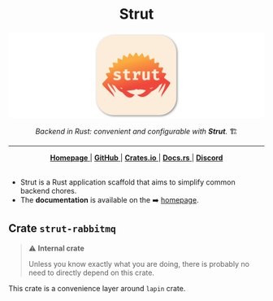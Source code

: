 <h1 align="center">Strut</h1>

![Strut: convenient Rust backend](https://raw.githubusercontent.com/strut-rs/strut/main/assets/splash.svg)

<div align="center">
    <em>Backend in Rust: convenient and configurable with <strong>Strut</strong>.</em> 🏗️
</div>

<hr />

<div align="center">
    <a href="https://strut.rs">
        <strong>Homepage</strong>
    </a>
    <span> | </span>
    <a href="https://github.com/strut-rs/strut">
        <strong>GitHub</strong>
    </a>
    <span> | </span>
    <a href="https://crates.io/crates/strut">
        <strong>Crates.io</strong>
    </a>
    <span> | </span>
    <a href="https://docs.rs/strut/latest">
        <strong>Docs.rs</strong>
    </a>
    <span> | </span>
    <a href="https://discord.gg/KNkJuMkY">
        <strong>Discord</strong>
    </a>
</div>

<br />

- Strut is a Rust application scaffold that aims to simplify common backend chores.
- The **documentation** is available on the ➡️ [homepage](https://strut.rs).

## Crate `strut-rabbitmq`

> ⚠️ **Internal crate**
>
> Unless you know exactly what you are doing, there is probably no need to directly depend on this crate.

This crate is a convenience layer around `lapin` crate.
